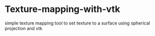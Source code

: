 # Texture-mapping-with-vtk
simple texture mapping tool to set texture to a surface using spherical projection and vtk
